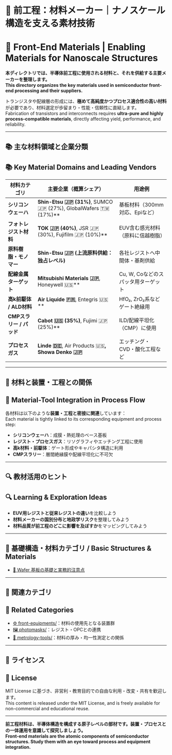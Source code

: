 # 🧪 前工程：材料メーカー｜ナノスケール構造を支える素材技術  
# 🧪 Front-End Materials | Enabling Materials for Nanoscale Structures

**本ディレクトリでは、半導体前工程に使用される材料と、それを供給する主要メーカーを整理します。**  
**This directory organizes the key materials used in semiconductor front-end processing and their suppliers.**

トランジスタや配線層の形成には、**極めて高純度かつプロセス適合性の高い材料**が必要であり、材料選定が歩留まり・性能・信頼性に直結します。  
Fabrication of transistors and interconnects requires **ultra-pure and highly process-compatible materials**, directly affecting yield, performance, and reliability.

---

## 📚 主な材料領域と企業分類  
## 📚 Key Material Domains and Leading Vendors

| 材料カテゴリ | 主要企業（概算シェア） | 用途例 |
|--------------|--------------------------|--------|
| **シリコンウェーハ** | **Shin-Etsu 🇯🇵 (31%)**, SUMCO 🇯🇵 (27%), GlobalWafers 🇹🇼 (17%)** | 基板材料（300mm対応、Epiなど） |
| **フォトレジスト材料** | **TOK 🇯🇵 (40%)**, JSR 🇯🇵 (30%), Fujifilm 🇯🇵 (10%)** | EUV含む感光材料（原料に信越樹脂） |
| **原料樹脂・モノマー** | **Shin-Etsu 🇯🇵 (上流原料供給：独占レベル)** | 各社レジストへ中間体・基剤供給 |
| **配線金属ターゲット** | **Mitsubishi Materials 🇯🇵**, Honeywell 🇺🇸** | Cu, W, Coなどのスパッタ用ターゲット |
| **高k前駆体 / ALD材料** | **Air Liquide 🇫🇷**, Entegris 🇺🇸** | HfO₂, ZrO₂系などゲート絶縁用 |
| **CMPスラリー / パッド** | **Cabot 🇺🇸 (35%)**, Fujimi 🇯🇵 (25%)** | ILD/配線平坦化（CMP）に使用 |
| **プロセスガス** | **Linde 🇩🇪**, Air Products 🇺🇸**, Showa Denko 🇯🇵** | エッチング・CVD・酸化工程など |

---

## 🧩 材料と装置・工程との関係  
## 🧩 Material-Tool Integration in Process Flow

各材料は以下のような**装置・工程と密接に関連**しています：  
Each material is tightly linked to its corresponding equipment and process step:

- **シリコンウェーハ**：成膜・熱処理のベース基板  
- **レジスト・プロセスガス**：リソグラフィやエッチング工程に使用  
- **高k材料・前駆体**：ゲート形成やキャパシタ構造に利用  
- **CMPスラリー**：層間絶縁膜や配線平坦化に不可欠

---

## 🔍 教材活用のヒント  
## 🔍 Learning & Exploration Ideas

- **EUV用レジストと従来レジストの違い**を比較しよう  
- **材料メーカーの国別分布と地政学リスク**を整理してみよう  
- **材料品質が前工程のどこに影響を及ぼすか**をマッピングしてみよう

---

## 🧱 基礎構造・材料カテゴリ / Basic Structures & Materials

- [🧾 Wafer 基板の基礎と実務的注意点](./wafer_basics.md)

---

## 📎 関連カテゴリ  
## 📎 Related Categories

- [⚙️ front-equipments/](../front-equipments/)：材料の使用先となる装置群  
- [🖼️ photomasks/](../photomasks/)：レジスト・OPCとの連携  
- [🔬 metrology-tools/](../metrology-tools/)：材料の厚み・均一性測定との関係

---

## 📄 ライセンス  
## 📄 License

MIT License に基づき、非営利・教育目的での自由な利用・改変・共有を歓迎します。  
This content is released under the MIT License, and is freely available for non-commercial and educational reuse.

---

**前工程材料は、半導体構造を構成する原子レベルの部材です。装置・プロセスとの一体運用を意識して探究しましょう。**  
**Front-end materials are the atomic components of semiconductor structures. Study them with an eye toward process and equipment integration.**
